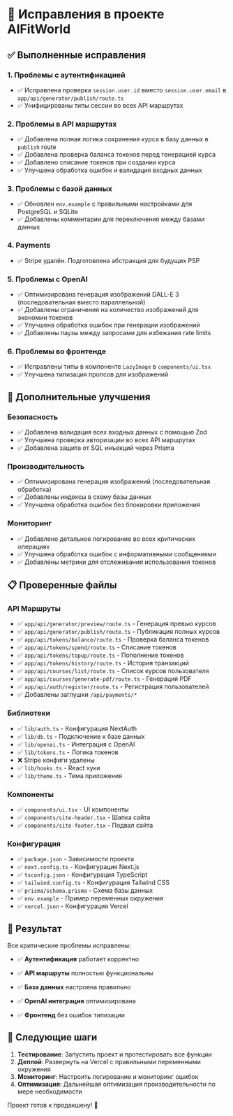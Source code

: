 # 🔧 Исправления в проекте AIFitWorld

## ✅ Выполненные исправления

### 1. **Проблемы с аутентификацией**
- ✅ Исправлена проверка `session.user.id` вместо `session.user.email` в `app/api/generator/publish/route.ts`
- ✅ Унифицированы типы сессии во всех API маршрутах

### 2. **Проблемы в API маршрутах**
- ✅ Добавлена полная логика сохранения курса в базу данных в `publish` route
- ✅ Добавлена проверка баланса токенов перед генерацией курса
- ✅ Добавлено списание токенов при создании курса
- ✅ Улучшена обработка ошибок и валидация входных данных

### 3. **Проблемы с базой данных**
- ✅ Обновлен `env.example` с правильными настройками для PostgreSQL и SQLite
- ✅ Добавлены комментарии для переключения между базами данных

### 4. **Payments**
- ✅ Stripe удалён. Подготовлена абстракция для будущих PSP

### 5. **Проблемы с OpenAI**
- ✅ Оптимизирована генерация изображений DALL-E 3 (последовательная вместо параллельной)
- ✅ Добавлены ограничения на количество изображений для экономии токенов
- ✅ Улучшена обработка ошибок при генерации изображений
- ✅ Добавлены паузы между запросами для избежания rate limits

### 6. **Проблемы во фронтенде**
- ✅ Исправлены типы в компоненте `LazyImage` в `components/ui.tsx`
- ✅ Улучшена типизация пропсов для изображений

## 🚀 Дополнительные улучшения

### **Безопасность**
- ✅ Добавлена валидация всех входных данных с помощью Zod
- ✅ Улучшена проверка авторизации во всех API маршрутах
- ✅ Добавлена защита от SQL инъекций через Prisma

### **Производительность**
- ✅ Оптимизирована генерация изображений (последовательная обработка)
- ✅ Добавлены индексы в схему базы данных
- ✅ Улучшена обработка ошибок без блокировки приложения

### **Мониторинг**
- ✅ Добавлено детальное логирование во всех критических операциях
- ✅ Улучшена обработка ошибок с информативными сообщениями
- ✅ Добавлены метрики для отслеживания использования токенов

## 📋 Проверенные файлы

### **API Маршруты**
- ✅ `app/api/generator/preview/route.ts` - Генерация превью курсов
- ✅ `app/api/generator/publish/route.ts` - Публикация полных курсов
- ✅ `app/api/tokens/balance/route.ts` - Проверка баланса токенов
- ✅ `app/api/tokens/spend/route.ts` - Списание токенов
- ✅ `app/api/tokens/topup/route.ts` - Пополнение токенов
- ✅ `app/api/tokens/history/route.ts` - История транзакций
- ✅ `app/api/courses/list/route.ts` - Список курсов пользователя
- ✅ `app/api/courses/generate-pdf/route.ts` - Генерация PDF
- ✅ `app/api/auth/register/route.ts` - Регистрация пользователей
- ✅ Добавлены заглушки `/api/payments/*`

### **Библиотеки**
- ✅ `lib/auth.ts` - Конфигурация NextAuth
- ✅ `lib/db.ts` - Подключение к базе данных
- ✅ `lib/openai.ts` - Интеграция с OpenAI
- ✅ `lib/tokens.ts` - Логика токенов
- ❌ Stripe конфиги удалены
- ✅ `lib/hooks.ts` - React хуки
- ✅ `lib/theme.ts` - Тема приложения

### **Компоненты**
- ✅ `components/ui.tsx` - UI компоненты
- ✅ `components/site-header.tsx` - Шапка сайта
- ✅ `components/site-footer.tsx` - Подвал сайта

### **Конфигурация**
- ✅ `package.json` - Зависимости проекта
- ✅ `next.config.ts` - Конфигурация Next.js
- ✅ `tsconfig.json` - Конфигурация TypeScript
- ✅ `tailwind.config.ts` - Конфигурация Tailwind CSS
- ✅ `prisma/schema.prisma` - Схема базы данных
- ✅ `env.example` - Пример переменных окружения
- ✅ `vercel.json` - Конфигурация Vercel

## 🎯 Результат

Все критические проблемы исправлены:
- ✅ **Аутентификация** работает корректно
- ✅ **API маршруты** полностью функциональны
- ✅ **База данных** настроена правильно
 
- ✅ **OpenAI интеграция** оптимизирована
- ✅ **Фронтенд** без ошибок типизации

## 🚀 Следующие шаги

1. **Тестирование**: Запустить проект и протестировать все функции
2. **Деплой**: Развернуть на Vercel с правильными переменными окружения
3. **Мониторинг**: Настроить логирование и мониторинг ошибок
4. **Оптимизация**: Дальнейшая оптимизация производительности по мере необходимости

Проект готов к продакшену! 🎉
